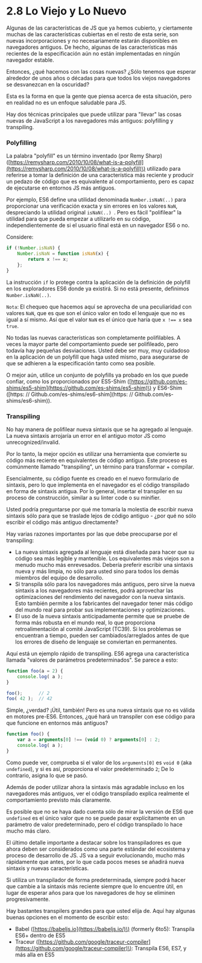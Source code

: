 # 2.8 Lo Viejo y Lo Nuevo

Algunas de las características de JS que ya hemos cubierto, y ciertamente muchas de las características cubiertas en el resto de esta serie, son nuevas incorporaciones y no necesariamente estarán disponibles en navegadores antiguos. De hecho, algunas de las características más recientes de la especificación aún no están implementadas en ningún navegador estable.

Entonces, ¿qué hacemos con las cosas nuevas? ¿Sólo tenemos que esperar alrededor de unos años o décadas para que todos los viejos navegadores se desvanezcan en la oscuridad?

Esta es la forma en que la gente que piensa acerca de esta situación, pero en realidad no es un enfoque saludable para JS.

Hay dos técnicas principales que puede utilizar para "llevar" las cosas nuevas de JavaScript a los navegadores más antiguos: polyfilling y transpiling.

### Polyfilling

La palabra "polyfill" es un término inventado \(por Remy Sharp\) \([https://remysharp.com/2010/10/08/what-is-a-polyfill](https://remysharp.com/2010/10/08/what-is-a-polyfill)\) utilizado para referirse a tomar la definición de una característica más reciente y producir un pedazo de código que es equivalente al comportamiento, pero es capaz de ejecutarse en entornos JS más antiguos.

Por ejemplo, ES6 define una utilidad denominada `Number.isNaN(..)` para proporcionar una verificación exacta y sin errores en los valores `NaN`, despreciando la utilidad original `isNaN(..) `. Pero es fácil "polifilear" la utilidad para que pueda empezar a utilizarlo en su código, independientemente de si el usuario final está en un navegador ES6 o no.

Considere:

```js
if (!Number.isNaN) {
	Number.isNaN = function isNaN(x) {
		return x !== x;
	};
}
```

La instrucción `if` lo protege contra la aplicación de la definición de polyfill en los exploradores ES6 donde ya existirá. Si no está presente, definimos `Number.isNaN(..)`.

`Nota`: El chequeo que hacemos aquí se aprovecha de una peculiaridad con valores `NaN`, que es que son el único valor en todo el lenguaje que no es igual a sí mismo. Así que el valor `NaN` es el único que haría que `x !== x` sea `true`.

No todas las nuevas características son completamente polifilables. A veces la mayor parte del comportamiento puede ser polifileado, pero todavía hay pequeñas desviaciones. Usted debe ser muy, muy cuidadoso en la aplicación de un polyfill que haga usted mismo, para asegurarse de que se adhieren a la especificación tanto como sea posible.

O mejor aún, utilice un conjunto de polyfills ya probado en los que puede confiar, como los proporcionados por ES5-Shim \([https://github.com/es-shims/es5-shim](https://github.com/es-shims/es5-shim)\) y ES6-Shim \([https: // Github.com/es-shims/es6-shim](https: // Github.com/es-shims/es6-shim)\).

### Transpiling

No hay manera de polifilear nueva sintaxis que se ha agregado al lenguaje. La nueva sintaxis arrojaría un error en el antiguo motor JS como unrecognized/invalid.

Por lo tanto, la mejor opción es utilizar una herramienta que convierte su código más reciente en equivalentes de código antiguo. Este proceso es comúnmente llamado "transpiling", un término para transformar + compilar.

Esencialmente, su código fuente es creado en el nuevo formulario de sintaxis, pero lo que implementa en el navegador es el código transpilado en forma de sintaxis antigua. Por lo general, insertar el transpiler en su proceso de construcción, similar a su linter code o su minifier.

Usted podría preguntarse por qué me tomaría la molestia de escribir nueva sintaxis sólo para que se traslade lejos de código antiguo - ¿por qué no sólo escribir el código más antiguo directamente?

Hay varias razones importantes por las que debe preocuparse por el transpiling:

* La nueva sintaxis agregada al lenguaje está diseñada para hacer que su código sea más legible y mantenible. Los equivalentes más viejos son a menudo mucho más enrevesados. Debería preferir escribir una sintaxis nueva y más limpia, no sólo para usted sino para todos los demás miembros del equipo de desarrollo.
* Si transpila sólo para los navegadores más antiguos, pero sirve la nueva sintaxis a los navegadores más recientes, podrá aprovechar las optimizaciones del rendimiento del navegador con la nueva sintaxis. Esto también permite a los fabricantes del navegador tener más código del mundo real para probar sus implementaciones y optimizaciones.
* El uso de la nueva sintaxis anticipadamente permite que se pruebe de forma más robusta en el mundo real, lo que proporciona retroalimentación al comité JavaScript \(TC39\). Si los problemas se encuentran a tiempo, pueden ser cambiados/arreglados antes de que los errores de diseño de lenguaje se conviertan en permanentes.

Aquí está un ejemplo rápido de transpiling. ES6 agrega una característica llamada "valores de parámetros predeterminados". Se parece a esto:

```js
function foo(a = 2) {
	console.log( a );
}

foo();		// 2
foo( 42 );	// 42
```

Simple, ¿verdad? ¡Útil, también! Pero es una nueva sintaxis que no es válida en motores pre-ES6. Entonces, ¿qué hará un transpiler con ese código para que funcione en entornos más antiguos?

```js
function foo() {
	var a = arguments[0] !== (void 0) ? arguments[0] : 2;
	console.log( a );
}
```

Como puede ver, comprueba si el valor de los `arguments[0]` es `void 0` \(aka `undefined`\), y si es así, proporciona el valor predeterminado `2`; De lo contrario, asigna lo que se pasó.

Además de poder utilizar ahora la sintaxis más agradable incluso en los navegadores más antiguos, ver el código transpilado explica realmente el comportamiento previsto más claramente.

Es posible que no se haya dado cuenta sólo de mirar la versión de ES6 que `undefined` es el único valor que no se puede pasar explícitamente en un parámetro de valor predeterminado, pero el código transpilado lo hace mucho más claro.

El último detalle importante a destacar sobre los transpiladores es que ahora deben ser considerados como una parte estándar del ecosistema y proceso de desarrollo de JS. JS va a seguir evolucionando, mucho más rápidamente que antes, por lo que cada pocos meses se añadirá nueva sintaxis y nuevas características.

Si utiliza un transpilador de forma predeterminada, siempre podrá hacer que cambie a la sintaxis más reciente siempre que lo encuentre útil, en lugar de esperar años para que los navegadores de hoy se eliminen progresivamente.

Hay bastantes transpilers grandes para que usted elija de. Aquí hay algunas buenas opciones en el momento de escribir esto:

* Babel \([https://babeljs.io](https://babeljs.io/)\) \(formerly 6to5\): Transpila ES6+ dentro de ES5
* Traceur \([https://github.com/google/traceur-compiler](https://github.com/google/traceur-compiler)\): Transpila ES6, ES7, y más alla en ES5



